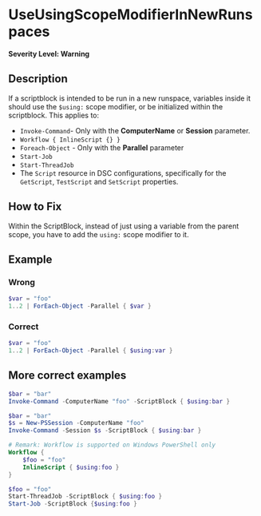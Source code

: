 # UseUsingScopeModifierInNewRunspaces

**Severity Level: Warning**

## Description

If a scriptblock is intended to be run in a new runspace, variables inside it should use the
`$using:` scope modifier, or be initialized within the scriptblock. This applies to:

- `Invoke-Command`- Only with the **ComputerName** or **Session** parameter.
- `Workflow { InlineScript {} }`
- `Foreach-Object` - Only with the **Parallel** parameter
- `Start-Job`
- `Start-ThreadJob`
- The `Script` resource in DSC configurations, specifically for the `GetScript`, `TestScript` and
  `SetScript` properties.

## How to Fix

Within the ScriptBlock, instead of just using a variable from the parent scope, you have to add the
`using:` scope modifier to it.

## Example

### Wrong

```powershell
$var = "foo"
1..2 | ForEach-Object -Parallel { $var }
```

### Correct

```powershell
$var = "foo"
1..2 | ForEach-Object -Parallel { $using:var }
```

## More correct examples

```powershell
$bar = "bar"
Invoke-Command -ComputerName "foo" -ScriptBlock { $using:bar }
```

```powershell
$bar = "bar"
$s = New-PSSession -ComputerName "foo"
Invoke-Command -Session $s -ScriptBlock { $using:bar }
```

```powershell
# Remark: Workflow is supported on Windows PowerShell only
Workflow {
    $foo = "foo"
    InlineScript { $using:foo }
}
```

```powershell
$foo = "foo"
Start-ThreadJob -ScriptBlock { $using:foo }
Start-Job -ScriptBlock {$using:foo }
```